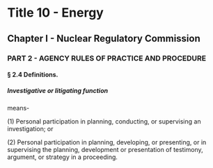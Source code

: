 
# Title 10 - Energy
## Chapter I - Nuclear Regulatory Commission
### PART 2 - AGENCY RULES OF PRACTICE AND PROCEDURE
#### § 2.4 Definitions.
##### Investigative or litigating function

means-

(1) Personal participation in planning, conducting, or supervising an investigation; or

(2) Personal participation in planning, developing, or presenting, or in supervising the planning, development or presentation of testimony, argument, or strategy in a proceeding.

